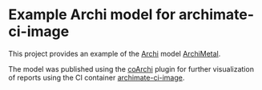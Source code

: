 # Example Archi model for archimate-ci-image

This project provides an example of the [Archi][] model [ArchiMetal][].

The model was published using the [coArchi][] plugin for further visualization
of reports using the CI container [archimate-ci-image][].

[Archi]: https://www.archimatetool.com
[coArchi]: https://github.com/archimatetool/archi-modelrepository-plugin 
[archimate-ci-image]: https://github.com/WoozyMasta/archimate-ci-image
[ArchiMetal]: https://github.com/archimatetool/ArchiModels/tree/master/ArchiMetal
